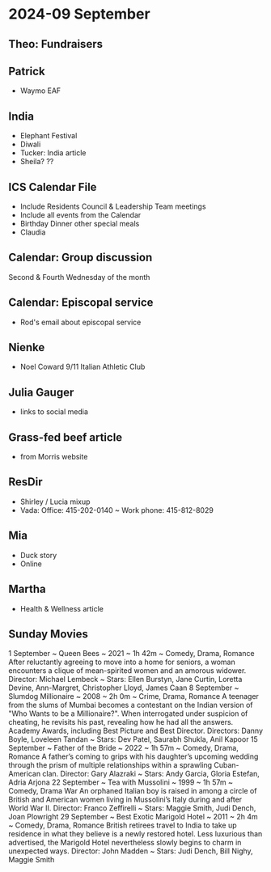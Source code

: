 # 2024-09 September


## Theo: Fundraisers

## Patrick

* Waymo EAF

## India

* Elephant Festival
* Diwali
* Tucker: India article
* Sheila? ??

## ICS Calendar File

* Include Residents Council & Leadership Team meetings
* Include all events from the Calendar
* Birthday Dinner other special meals
* Claudia

## Calendar: Group discussion

Second & Fourth Wednesday of the month

## Calendar: Episcopal service

* Rod's email about episcopal service

## Nienke

* Noel Coward 9/11 Italian Athletic Club

## Julia Gauger

* links to social media

## Grass-fed beef article

* from Morris website

## ResDir

* Shirley / Lucia mixup
* Vada: Office: 415-202-0140 ~ Work phone:  415-812-8029

## Mia

* Duck story
* Online

## Martha

* Health & Wellness article


## Sunday Movies


1 September ~ Queen Bees ~ 2021 ~ 1h 42m ~ Comedy, Drama, Romance
After reluctantly agreeing to move into a home for seniors, a woman encounters a clique of mean-spirited women and an amorous widower.
Director: Michael Lembeck ~ Stars: Ellen Burstyn, Jane Curtin, Loretta Devine, Ann-Margret, Christopher Lloyd, James Caan
8 September ~  Slumdog Millionaire ~ 2008 ~ 2h 0m ~ Crime, Drama, Romance
A teenager from the slums of Mumbai becomes a contestant on the Indian version of "Who Wants to be a Millionaire?".  When interrogated under suspicion of cheating, he revisits his past, revealing how he had all the answers. Academy Awards, including Best Picture and Best Director.
Directors: Danny Boyle, Loveleen Tandan ~ Stars: Dev Patel, Saurabh Shukla, Anil Kapoor
15 September ~  Father of the Bride ~ 2022 ~ 1h 57m ~ Comedy, Drama, Romance
A father’s coming to grips with his daughter’s upcoming wedding through the prism of multiple relationships within a sprawling Cuban-American clan.
Director: Gary Alazraki ~ Stars: Andy Garcia, Gloria Estefan, Adria Arjona
22 September ~ Tea with Mussolini ~ 1999 ~ 1h 57m ~ Comedy, Drama War
An orphaned Italian boy is raised in among a circle of British and American women living in Mussolini’s Italy during and after World War II.
Director: Franco Zeffirelli ~ Stars: Maggie Smith, Judi Dench, Joan Plowright
29 September ~ Best Exotic Marigold Hotel ~ 2011 ~ 2h 4m ~ Comedy, Drama, Romance
British retirees travel to India to take up residence in what they believe is a newly restored hotel. Less luxurious than advertised, the Marigold Hotel nevertheless slowly begins to charm in unexpected ways.
Director: John Madden ~ Stars: Judi Dench, Bill Nighy, Maggie Smith
